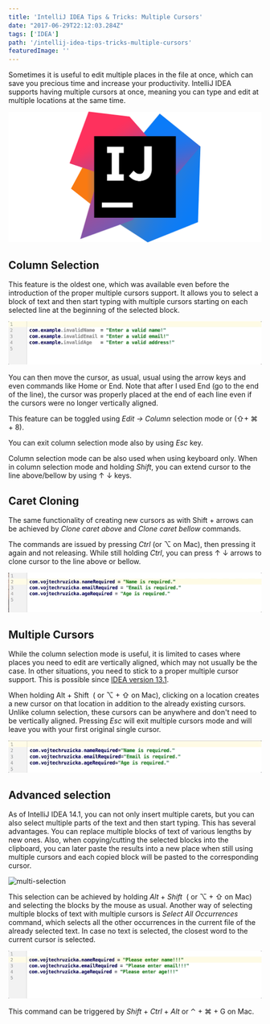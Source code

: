 ```yaml
---
title: 'IntelliJ IDEA Tips & Tricks: Multiple Cursors'
date: "2017-06-29T22:12:03.284Z"
tags: ['IDEA']
path: '/intellij-idea-tips-tricks-multiple-cursors'
featuredImage: ''
---
```


Sometimes it is useful to edit multiple places in the file at once, which can save you precious time and increase your productivity. IntelliJ IDEA supports having multiple cursors at once, meaning you can type and edit at multiple locations at the same time.
<!--more-->
![idea](./IntelliJIDEA_icon.png)

Column Selection
----------------

This feature is the oldest one, which was available even before the introduction of the proper multiple cursors support. It allows you to select a block of text and then start typing with multiple cursors starting on each selected line at the beginning of the selected block.

![column-selection](./column-selection.gif)

You can then move the cursor, as usual, usual using the arrow keys and even commands like Home or End. Note that after I used End (go to the end of the line), the cursor was properly placed at the end of each line even if the cursors were no longer vertically aligned.

This feature can be toggled using *Edit → Column* selection mode or (⇧+ ⌘ + 8).

You can exit column selection mode also by using *Esc* key.

Column selection mode can be also used when using keyboard only. When in column selection mode and holding *Shift*, you can extend cursor to the line above/bellow by using ↑ ↓ keys.

Caret Cloning
-------------

The same functionality of creating new cursors as with Shift + arrows can be achieved by *Clone caret above* and *Clone caret bellow* commands.

The commands are issued by pressing *Ctrl* (or ⌥ on Mac), then pressing it again and not releasing. While still holding *Ctrl*, you can press ↑ ↓ arrows to clone cursor to the line above or bellow.

![clone-caret](./clone-caret.gif)

Multiple Cursors
----------------

While the column selection mode is useful, it is limited to cases where places you need to edit are vertically aligned, which may not usually be the case. In other situations, you need to stick to a proper multiple cursor support. This is possible since [IDEA version 13.1](https://blog.jetbrains.com/idea/2014/03/intellij-idea-13-1-rc-introduces-sublime-text-style-multiple-selections/).

When holding Alt + Shift  ( or ⌥ + ⇧ on Mac), clicking on a location creates a new cursor on that location in addition to the already existing cursors. Unlike column selection, these cursors can be anywhere and don\'t need to be vertically aligned. Pressing *Esc* will exit multiple cursors mode and will leave you with your first original single cursor.

![multiple-cursors-mouse](./multiple-cursors-mouse.gif)

Advanced selection
------------------

As of IntelliJ IDEA 14.1, you can not only insert multiple carets, but you can also select multiple parts of the text and then start typing. This has several advantages. You can replace multiple blocks of text of various lengths by new ones. Also, when copying/cutting the selected blocks into the clipboard, you can later paste the results into a new place when still using multiple cursors and each copied block will be pasted to the corresponding cursor.

![multi-selection](./multi-selection.gif)

This selection can be achieved by holding *Alt* + *Shift*  ( or ⌥ + ⇧ on Mac) and selecting the blocks by the mouse as usual. Another way of selecting multiple blocks of text with multiple cursors is *Select All Occurrences* command, which selects all the other occurrences in the current file of the already selected text. In case no text is selected, the closest word to the current cursor is selected.

![select-all-occurences](./select-all-occurences.gif)

This command can be triggered by *Shift* + *Ctrl* + *Alt* or ⌃ + ⌘ + G on Mac.